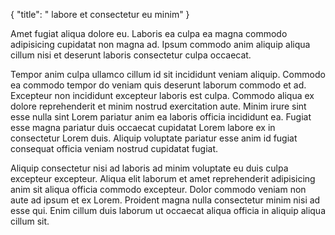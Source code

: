 {
  "title": " labore et consectetur eu minim"
}

Amet fugiat aliqua dolore eu. Laboris ea culpa ea magna commodo adipisicing cupidatat non magna ad. Ipsum commodo anim aliquip aliqua cillum nisi et deserunt laboris consectetur culpa occaecat.

Tempor anim culpa ullamco cillum id sit incididunt veniam aliquip. Commodo ea commodo tempor do veniam quis deserunt laborum commodo et ad. Excepteur non incididunt excepteur laboris est culpa. Commodo aliqua ex dolore reprehenderit et minim nostrud exercitation aute. Minim irure sint esse nulla sint Lorem pariatur anim ea laboris officia incididunt ea. Fugiat esse magna pariatur duis occaecat cupidatat Lorem labore ex in consectetur Lorem duis. Aliquip voluptate pariatur esse anim id fugiat consequat officia veniam nostrud cupidatat fugiat.

Aliquip consectetur nisi ad laboris ad minim voluptate eu duis culpa excepteur excepteur. Aliqua elit laborum et amet reprehenderit adipisicing anim sit aliqua officia commodo excepteur. Dolor commodo veniam non aute ad ipsum et ex Lorem. Proident magna nulla consectetur minim nisi ad esse qui. Enim cillum duis laborum ut occaecat aliqua officia in aliquip aliqua cillum sit.